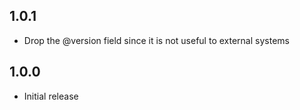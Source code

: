 ## 1.0.1
 - Drop the @version field since it is not useful to external systems

## 1.0.0
 - Initial release
